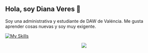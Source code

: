 ## Hola, soy Diana Veres 👋
Soy una administrativa y estudiante de DAW de Valéncia.
Me gusta aprender cosas nuevas y soy muy exigente.

[![My Skills](https://skillicons.dev/icons?i=js,html,css,wasm)](https://skillicons.dev)
<p align="center">
  <a href="https://skillicons.dev">
    <img src="https://skillicons.dev/icons?i=git,kubernetes,docker,c,vim" />
  </a>
</p>
<!--
**DianaVeres/DianaVeres** is a ✨ _special_ ✨ repository because its `README.md` (this file) appears on your GitHub profile.

Here are some ideas to get you started:

- 🔭 I’m currently working on ...
- 🌱 I’m currently learning ...
- 👯 I’m looking to collaborate on ...
- 🤔 I’m looking for help with ...
- 💬 Ask me about ...!
- 📫 How to reach me: ...
- 😄 Pronouns: ...
- ⚡ Fun fact: ...
-->
